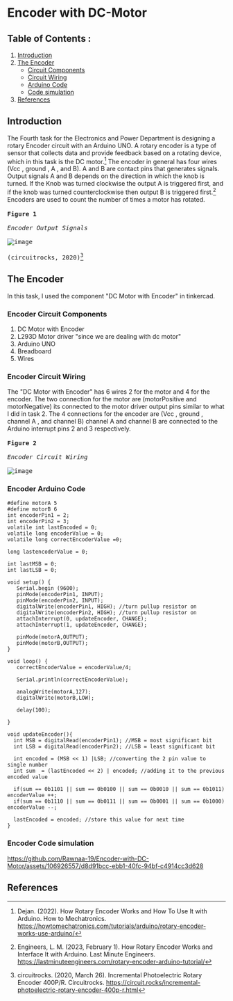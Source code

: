 # Encoder with DC-Motor
## Table of Contents : 
1. [Introduction](#Introduction)
1. [The Encoder](#The-Encoder)
    - [Circuit Components](#Encoder-Circuit-Components)
    - [Circuit Wiring](#Encoder-Circuit-Wiring)
    - [Arduino Code](#Encoder-Arduino-Code)
    - [Code simulation](#Encoder-Code-simulation)
1. [References](#References)
## Introduction
The Fourth task for the Electronics and Power Department is designing a rotary Encoder circuit with an Arduino UNO. A rotary encoder is a type of sensor that collects data and provide feedback based on a rotating device, which in this task is the DC motor.[^2] The encoder in general has four wires (Vcc , ground , A , and B). A and B are contact pins that generates signals. Output signals A and B depends on the direction in which the knob is turned. If the Knob was turned clockwise the output A is triggered first, and if the knob was turned counterclockwise then output B is triggered first.[^3] Encoders are used to count the number of times a motor has rotated.<br><br>
<kbd> **Figure 1** <br><br>*Encoder Output Signals*<br><br> <kbd>![image](https://github.com/Rawnaa-19/Encoder-with-DC-Motor/assets/106926557/84696462-c6aa-4fd5-862d-67e4461f6cf0)<br><br> (circuitrocks, 2020)[^1]</kbd></kbd>

## The Encoder
In this task, I used the component "DC Motor with Encoder" in tinkercad. 
### Encoder Circuit Components
1. DC Motor with Encoder
2. L293D Motor driver "since we are dealing with dc motor"
3. Arduino UNO
4. Breadboard
5. Wires
   
### Encoder Circuit Wiring
The "DC Motor with Encoder" has 6 wires 2 for the motor and 4 for the encoder. The two connection for the motor are (motorPositive and motorNegative) its connected to the motor driver output pins similar to what I did in task 2. The 4 connections for the encoder are (Vcc , ground , channel A , and channel B) channel A and channel B are connected to the Arduino interrupt pins 2 and 3 respectively.<br><br>
<kbd> **Figure 2** <br><br>*Encoder Circuit Wiring*<br><br> <kbd> ![image](https://github.com/Rawnaa-19/Encoder-with-DC-Motor/assets/106926557/c346d05e-5711-4370-b099-cb7d4e232013)
</kbd></kbd>
### Encoder Arduino Code
```
#define motorA 5
#define motorB 6
int encoderPin1 = 2;
int encoderPin2 = 3;
volatile int lastEncoded = 0;
volatile long encoderValue = 0;
volatile long correctEncoderValue =0;
 
long lastencoderValue = 0;
 
int lastMSB = 0;
int lastLSB = 0;

void setup() {
   Serial.begin (9600);
   pinMode(encoderPin1, INPUT);
   pinMode(encoderPin2, INPUT);
   digitalWrite(encoderPin1, HIGH); //turn pullup resistor on
   digitalWrite(encoderPin2, HIGH); //turn pullup resistor on
   attachInterrupt(0, updateEncoder, CHANGE);
   attachInterrupt(1, updateEncoder, CHANGE);
  
   pinMode(motorA,OUTPUT);
   pinMode(motorB,OUTPUT);
}

void loop() {
   correctEncoderValue = encoderValue/4;
  
   Serial.println(correctEncoderValue);
  
   analogWrite(motorA,127);
   digitalWrite(motorB,LOW);

   delay(100);

}

void updateEncoder(){
  int MSB = digitalRead(encoderPin1); //MSB = most significant bit
  int LSB = digitalRead(encoderPin2); //LSB = least significant bit
 
  int encoded = (MSB << 1) |LSB; //converting the 2 pin value to single number
  int sum  = (lastEncoded << 2) | encoded; //adding it to the previous encoded value
 
  if(sum == 0b1101 || sum == 0b0100 || sum == 0b0010 || sum == 0b1011) encoderValue ++;
  if(sum == 0b1110 || sum == 0b0111 || sum == 0b0001 || sum == 0b1000) encoderValue --;
 
  lastEncoded = encoded; //store this value for next time
}
```
### Encoder Code simulation


https://github.com/Rawnaa-19/Encoder-with-DC-Motor/assets/106926557/d8d91bcc-ebb1-40fc-94bf-c4914cc3d628


## References
[^1]: circuitrocks. (2020, March 26). Incremental Photoelectric Rotary Encoder 400P/R. Circuitrocks. https://circuit.rocks/incremental-photoelectric-rotary-encoder-400p-r.html
[^2]: Dejan. (2022). How Rotary Encoder Works and How To Use It with Arduino. How to Mechatronics. https://howtomechatronics.com/tutorials/arduino/rotary-encoder-works-use-arduino/
[^3]: Engineers, L. M. (2023, February 1). How Rotary Encoder Works and Interface It with Arduino. Last Minute Engineers. https://lastminuteengineers.com/rotary-encoder-arduino-tutorial/
